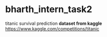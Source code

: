 # bharth_intern_task2
titanic survival prediction
****dataset from kaggle****
https://www.kaggle.com/competitions/titanic
